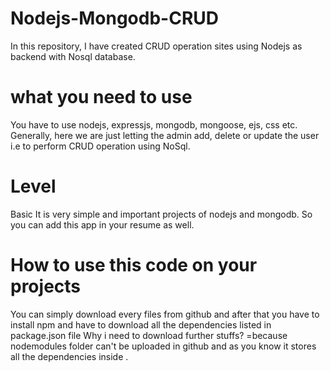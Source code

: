 # Nodejs-Mongodb-CRUD
In this repository, I have created CRUD operation sites using Nodejs as backend with Nosql database.

# what you need to use
You have to use nodejs, expressjs, mongodb, mongoose, ejs, css etc.
Generally, here we are just letting the admin add, delete or update the user i.e to perform CRUD operation using NoSql.

# Level
Basic
It is very simple and important projects of nodejs and mongodb.
So you can add this app in your resume as well.

# How to use this code on your projects
You can simply download every files from github and after that you have to install npm and have to download all the dependencies listed in package.json file
Why i need to download further stuffs?
=because nodemodules folder can't be uploaded in github and as you know it stores all the dependencies inside .
